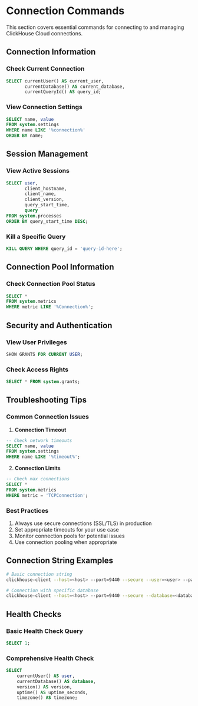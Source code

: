 # Connection Commands

This section covers essential commands for connecting to and managing ClickHouse Cloud connections.

## Connection Information

### Check Current Connection

```sql
SELECT currentUser() AS current_user,
       currentDatabase() AS current_database,
       currentQueryId() AS query_id;
```

### View Connection Settings

```sql
SELECT name, value
FROM system.settings
WHERE name LIKE '%connection%'
ORDER BY name;
```

## Session Management

### View Active Sessions

```sql
SELECT user,
       client_hostname,
       client_name,
       client_version,
       query_start_time,
       query
FROM system.processes
ORDER BY query_start_time DESC;
```

### Kill a Specific Query

```sql
KILL QUERY WHERE query_id = 'query-id-here';
```

## Connection Pool Information

### Check Connection Pool Status

```sql
SELECT *
FROM system.metrics
WHERE metric LIKE '%Connection%';
```

## Security and Authentication

### View User Privileges

```sql
SHOW GRANTS FOR CURRENT USER;
```

### Check Access Rights

```sql
SELECT * FROM system.grants;
```

## Troubleshooting Tips

### Common Connection Issues

1. **Connection Timeout**

```sql
-- Check network timeouts
SELECT name, value
FROM system.settings
WHERE name LIKE '%timeout%';
```

2. **Connection Limits**

```sql
-- Check max connections
SELECT *
FROM system.metrics
WHERE metric = 'TCPConnection';
```

### Best Practices

1. Always use secure connections (SSL/TLS) in production
2. Set appropriate timeouts for your use case
3. Monitor connection pools for potential issues
4. Use connection pooling when appropriate

## Connection String Examples

```bash
# Basic connection string
clickhouse-client --host=<host> --port=9440 --secure --user=<user> --password=<password>

# Connection with specific database
clickhouse-client --host=<host> --port=9440 --secure --database=<database> --user=<user> --password=<password>
```

## Health Checks

### Basic Health Check Query

```sql
SELECT 1;
```

### Comprehensive Health Check

```sql
SELECT
    currentUser() AS user,
    currentDatabase() AS database,
    version() AS version,
    uptime() AS uptime_seconds,
    timezone() AS timezone;
```
